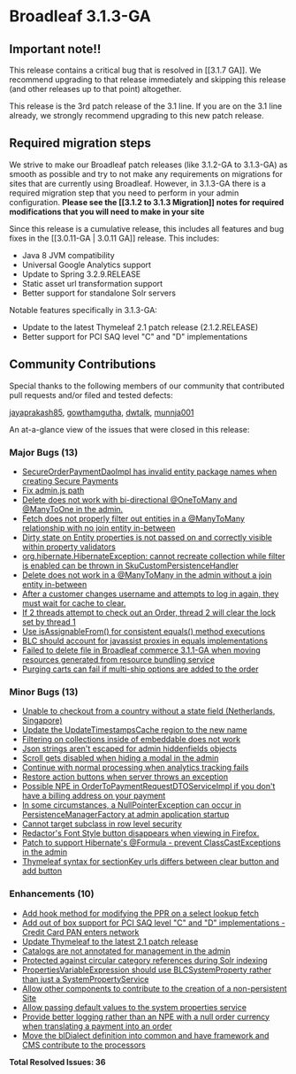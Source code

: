 # Broadleaf 3.1.3-GA

## Important note!!

This release contains a critical bug that is resolved in [[3.1.7 GA]]. We recommend upgrading to that release immediately and skipping this release (and other releases up to that point) altogether.

This release is the 3rd patch release of the 3.1 line. If you are on the 3.1 line already, we strongly recommend upgrading to this new patch release.

## Required migration steps
We strive to make our Broadleaf patch releases (like 3.1.2-GA to 3.1.3-GA) as smooth as possible and try to not make any requirements on migrations for sites that are currently using Broadleaf. However, in 3.1.3-GA there is a required migration step that you need to perform in your admin configuration. **Please see the [[3.1.2 to 3.1.3 Migration]] notes for required modifications that you will need to make in your site**

Since this release is a cumulative release, this includes all features and bug fixes in the [[3.0.11-GA | 3.0.11 GA]] release. This includes:

- Java 8 JVM compatibility
- Universal Google Analytics support
- Update to Spring 3.2.9.RELEASE
- Static asset url transformation support
- Better support for standalone Solr servers

Notable features specifically in 3.1.3-GA:

- Update to the latest Thymeleaf 2.1 patch release (2.1.2.RELEASE)
- Better support for PCI SAQ level "C" and "D" implementations

## Community Contributions

Special thanks to the following members of our community that contributed pull requests and/or filed and tested defects:

[jayaprakash85](https://github.com/jayaprakash85), [gowthamgutha](https://github.com/gowthamgutha), [dwtalk](https://github.com/dwtalk), [munnja001](https://github.com/munnja001)

An at-a-glance view of the issues that were closed in this release:
### Major Bugs (13)
- [SecureOrderPaymentDaoImpl has invalid entity package names when creating Secure Payments](https://github.com/BroadleafCommerce/BroadleafCommerce/issues/944)
- [Fix admin.js path](https://github.com/BroadleafCommerce/BroadleafCommerce/issues/942)
- [Delete does not work with bi-directional @OneToMany and @ManyToOne in the admin.](https://github.com/BroadleafCommerce/BroadleafCommerce/issues/940)
- [Fetch does not properly filter out entities in a @ManyToMany relationship with no join entity in-between](https://github.com/BroadleafCommerce/BroadleafCommerce/issues/923)
- [Dirty state on Entity properties is not passed on and correctly visible within property validators](https://github.com/BroadleafCommerce/BroadleafCommerce/issues/920)
- [org.hibernate.HibernateException: cannot recreate collection while filter is enabled can be  thrown in SkuCustomPersistenceHandler](https://github.com/BroadleafCommerce/BroadleafCommerce/issues/917)
- [Delete does not work in a @ManyToMany in the admin without a join entity in-between](https://github.com/BroadleafCommerce/BroadleafCommerce/issues/913)
- [After a customer changes username and attempts to log in again, they must wait for cache to clear.](https://github.com/BroadleafCommerce/BroadleafCommerce/issues/910)
- [If 2 threads attempt to check out an Order, thread 2 will clear the lock set by thread 1](https://github.com/BroadleafCommerce/BroadleafCommerce/issues/909)
- [Use isAssignableFrom() for consistent equals() method executions](https://github.com/BroadleafCommerce/BroadleafCommerce/issues/902)
- [BLC should account for javassist proxies in equals implementations](https://github.com/BroadleafCommerce/BroadleafCommerce/issues/895)
- [Failed to delete file in Broadleaf commerce 3.1.1-GA when moving resources generated from resource bundling service](https://github.com/BroadleafCommerce/BroadleafCommerce/issues/804)
- [Purging carts can fail if multi-ship options are added to the order](https://github.com/BroadleafCommerce/BroadleafCommerce/issues/744)

### Minor Bugs (13)
- [Unable to checkout from a country without a state field (Netherlands, Singapore)](https://github.com/BroadleafCommerce/BroadleafCommerce/issues/933)
- [Update the UpdateTimestampsCache region to the new name](https://github.com/BroadleafCommerce/BroadleafCommerce/issues/932)
- [Filtering on collections inside of embeddable does not work](https://github.com/BroadleafCommerce/BroadleafCommerce/issues/926)
- [Json strings aren't escaped for admin hiddenfields objects](https://github.com/BroadleafCommerce/BroadleafCommerce/issues/921)
- [Scroll gets disabled when hiding a modal in the admin](https://github.com/BroadleafCommerce/BroadleafCommerce/issues/890)
- [Continue with normal processing when analytics tracking fails](https://github.com/BroadleafCommerce/BroadleafCommerce/issues/889)
- [Restore action buttons when server throws an exception](https://github.com/BroadleafCommerce/BroadleafCommerce/issues/888)
- [Possible NPE in OrderToPaymentRequestDTOServiceImpl if you don't have a billing address on your payment](https://github.com/BroadleafCommerce/BroadleafCommerce/issues/887)
- [In some circumstances, a NullPointerException can occur in PersistenceManagerFactory at admin application startup](https://github.com/BroadleafCommerce/BroadleafCommerce/issues/883)
- [Cannot target subclass in row level security](https://github.com/BroadleafCommerce/BroadleafCommerce/issues/881)
- [Redactor's Font Style button disappears when viewing in Firefox.](https://github.com/BroadleafCommerce/BroadleafCommerce/issues/878)
- [Patch to support Hibernate's @Formula - prevent ClassCastExceptions in the admin](https://github.com/BroadleafCommerce/BroadleafCommerce/issues/898)
- [Thymeleaf syntax for sectionKey urls differs between clear button and add button](https://github.com/BroadleafCommerce/BroadleafCommerce/issues/891)

### Enhancements (10)
- [Add hook method for modifying the PPR on a select lookup fetch](https://github.com/BroadleafCommerce/BroadleafCommerce/issues/958)
- [Add out of box support for PCI SAQ level "C" and "D" implementations - Credit Card PAN enters network](https://github.com/BroadleafCommerce/BroadleafCommerce/issues/952)
- [Update Thymeleaf to the latest 2.1 patch release](https://github.com/BroadleafCommerce/BroadleafCommerce/issues/929)
- [Catalogs are not annotated for management in the admin](https://github.com/BroadleafCommerce/BroadleafCommerce/issues/927)
- [Protected against circular category references during Solr indexing](https://github.com/BroadleafCommerce/BroadleafCommerce/issues/916)
- [PropertiesVariableExpression should use BLCSystemProperty rather than just a SystemPropertyService](https://github.com/BroadleafCommerce/BroadleafCommerce/issues/899)
- [Allow other components to contribute to the creation of a non-persistent Site](https://github.com/BroadleafCommerce/BroadleafCommerce/issues/897)
- [Allow passing default values to the system properties service](https://github.com/BroadleafCommerce/BroadleafCommerce/issues/882)
- [Provide better logging rather than an NPE with a null order currency when translating a payment into an order](https://github.com/BroadleafCommerce/BroadleafCommerce/issues/872)
- [Move the blDialect definition into common and have framework and CMS contribute to the processors](https://github.com/BroadleafCommerce/BroadleafCommerce/issues/541)


**Total Resolved Issues: 36**

